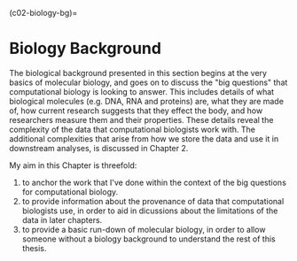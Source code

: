 (c02-biology-bg)=
# Biology Background

<!--Note: This section just explains what is in this chapter and why, and outlines any of my contribuitions which are in here-->
The biological background presented in this section begins at the very basics of molecular biology, and goes on to discuss the "big questions" that computational biology is looking to answer. This includes details of what biological molecules (e.g. DNA, RNA and proteins) are, what they are made of, how current research suggests that they effect the body, and how researchers measure them and their properties. These details reveal the complexity of the data that computational biologists work with. The additional complexities that arise from how we store the data and use it in downstream analyses, is discussed in Chapter 2<!--TODO: Link to Chapter 2-->. 

My aim in this Chapter is threefold: 
1. to anchor the work that I've done within the context of the big questions for computational biology.
1. to provide information about the provenance of data that computational biologists use, in order to aid in dicussions about the limitations of the data in later chapters<!--TODO: which ones-->.
1. to provide a basic run-down of molecular biology, in order to allow someone without a biology background to understand the rest of this thesis.

